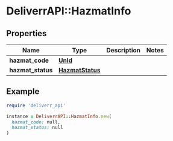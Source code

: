 # DeliverrAPI::HazmatInfo

## Properties

| Name | Type | Description | Notes |
| ---- | ---- | ----------- | ----- |
| **hazmat_code** | [**UnId**](UnId.md) |  |  |
| **hazmat_status** | [**HazmatStatus**](HazmatStatus.md) |  |  |

## Example

```ruby
require 'deliverr_api'

instance = DeliverrAPI::HazmatInfo.new(
  hazmat_code: null,
  hazmat_status: null
)
```

